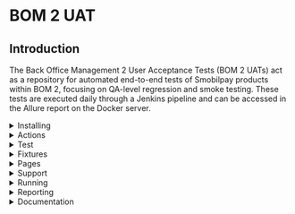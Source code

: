 # BOM 2 UAT
## Introduction
The Back Office Management 2 User Acceptance Tests (BOM 2 UATs) act as a repository for automated end-to-end tests of Smobilpay products within BOM 2, focusing on QA-level regression and smoke testing. These tests are executed daily through a Jenkins pipeline and can be accessed in the Allure report on the Docker server.


<details>
<summary>Installing</summary>
   
## Installing

### Prerequisites
To run our uats we need to install several tools depending on our OS:
1)   **Node.js**: as a runtime environment for running Cypress locally
2)  **VS code**: as our code editor.
3) **Git**: for code versioning and git operations.
4) **Web browser**: such as Chrome or Firefox (optional, cypress owns its own  lightweight web browser Electron).

### Steps
1) Clone the repository from Bitbucket (in the develop branch) [Here](https://bitbucket.org/maviance-development/bom2_uat/src/develop/)
2) Checkout a new branch with `git checkout -b <branch name>`
3) Pull the latest version of the code with `git pull origin develop`
4) Install all the dependencies within the bom2_uat directory with `npm install`
5) Verify that everything functions correctly by opening Cypress with the command `npx cypress open`. 
6) Ensure that windows similar to the one shown in the image below appear.

![as]("https://github.com/user-attachments/assets/fb203557-dcd1-4088-bc78-b77eb82644fe")

</details>

<details>
<summary>Actions</summary>

## Actions

To simplify the test automation phase, we have established common actions to assist testers in performing repetitive tasks without needing to write the entire Cypress code. We have three main JavaScript files for our common actions:  

![actions](https://github.com/user-attachments/assets/776b02a9-eaf6-42dc-8049-28f382565b85) 

1) `CommonActions.js` is a JavaScript class that provides a wide range of reusable functions for interacting with web elements and performing common actions in our E2E testing, along with utility functions for data manipulation.
2) `CommonServices.js` is a JavaScript class that includes a method for generating an access token using the provided username, password, and grant type to authenticate properly on the BOM2 platform.
3) `HttpActions.js` This class provides methods for sending HTTP requests (GET, POST, PUT, PATCH, DELETE) and asserting their responses in tests. Each method requires the endpoint URL, optional headers, and request data for certain request types. It utilizes Cypress's cy.request() to send requests and asserts the response status code, returning the response object for further processing. These methods are essential for making HTTP requests and verifying responses in end-to-end tests, ensuring data integrity.

</details>

<details>
<summary>Test</summary>
   
## Test

Here, we will explore how to set up test automation code with Cypress for end-to-end (E2E) testing in BOM2.

![setup](https://github.com/user-attachments/assets/8e9cb827-b045-495e-af98-e483795517fc)

In the picture above, we see that to create a test suite, we need to create a new directory in the `e2e/tests` directory with the name of the test suite. Inside this directory, we can create a test file that should always end with the `.cy.js` extension. 
To write the test here we have several steps to follow:
### Describe
is a function in the testing framework that is used to group
and organize test cases related to the feature of the application that we are testing. Inside this function, you
can define multiple test cases using `it` blocks to test different scenarios related to the
functionality that you are testing. This helps in structuring and categorizing the tests for better readability and
organization.

![describe](https://github.com/user-attachments/assets/24b1218c-50fe-40a2-a1fd-c5c1b385a30d)

### Before
This block is used to run setup code before any of the test
cases within the `describe` block are executed. In our case, we use it to load our test data and user data.

![before](https://github.com/user-attachments/assets/d6fb528a-ff55-4ca2-b435-7bdec600ca19)

### `it` Block
The `it()` function is used to define an individual test case and is typically placed inside a `describe()` block, which groups related tests together. Each `it()` block runs in isolation, ensuring that the application state is reset between tests, so they do not affect one another. Using multiple `it()` blocks enhances readability and maintainability by focusing on one functionality or scenario at a time. \
In our case, one or more it() blocks can refer to the acceptance criteria of a user story.

![it](https://github.com/user-attachments/assets/0c667438-c1e2-43d5-a2bd-efd30815d495)

### `it.skip()`
In Cypress, `it.skip()` is used to temporarily skip a specific test case without removing it from the codebase. This is particularly useful during development or debugging when you want to focus on other tests without executing a particular one.This feature helps maintain test organization and can be beneficial when dealing with flaky tests or when a feature is under development.

### `it.only()`
In Cypress, `it.only()` is used to run a specific test case while skipping all other tests in the suite. This is particularly helpful during development or debugging when you want to focus on a single test without executing the entire test suite. This feature is useful for ensuring that you can quickly iterate on a single test without the distraction of other tests running simultaneously.

### `beforeEach()` and `afterEach()`
In Cypress, `beforeEach()` and `afterEach()` are used to set up and tear down conditions for tests within a `describe()` block. The `beforeEach()` function runs before each test case defined by `it()`, allowing you to set up common prerequisites, such as navigating to a specific page or resetting the application state. Conversely, `afterEach()` runs after each test case, which is useful for cleaning up or resetting any changes made during the test.

### Tags
In Cypress, test tags are used to categorize and organize tests based on their purpose and scope. in our project we have three main tags: `<smoke>`, `<sanity>`, and `<regression>`:
1) `<smoke>` tests are a subset of test cases that verify the most critical functionalities of an application to ensure that the basic features work correctly after a new build or deployment. They act as a quick check to confirm that the application is stable enough for further testing.

2) `<sanity>` tests are focused on verifying specific functionalities after changes have been made, such as bug fixes or new feature implementations. They ensure that the particular areas of the application impacted by the changes are functioning as expected without performing exhaustive testing.

3) `<regression>` tests are designed to confirm that previously developed and tested features still work after changes, such as enhancements or bug fixes, have been made to the codebase. They help identify any unintended side effects caused by recent updates.
</details>

<details>
<summary>Fixtures</summary>

## Fixtures

fixtures are used to manage and load external data for testing purposes, typically stored in JSON or Javascript files. By utilizing the `cy.fixture()` command, we can easily load this data into our tests, allowing for better organization and reusability of test data. This is particularly useful for specific data such as expectation data, templates (e.g., Bulk Payment XLS files), external data (media, documents, proofs), mocked API responses, user data for different test environments, and more, without requiring live interactions (e.g., database access or human actions).

![fixtures](https://github.com/user-attachments/assets/87e98d95-0b21-4065-9a72-595cfea5141f)

</details>

<details>
<summary>Pages</summary>

## Pages

This folder contains classes for the web pages being tested. Each class includes web element identifiers and action methods for interacting with the elements on the page, based on common actions.

![pages](https://github.com/user-attachments/assets/800e8626-733e-4ef5-92c0-5d90915525c2)

1) **In Red** we have different pages (classes) along with their identifiers and methods
2) **In Yellow** we have the structure of a << page >> with identifiers organized by page section.
3) Below is the structure of an action method for a page, which clicks on the profile icon on the home page. \
   
   ![action](https://github.com/user-attachments/assets/02b5c7b8-9f42-4550-a7e9-0a48ef894bd3)
   
</details>

<details>
<summary>Support</summary>
   
## Support

It provides a variety of useful modules for common test actions, such as adjusting the viewport, changing the test environment, and logging into BOM 2 based on the user role, among others.

![support](https://github.com/user-attachments/assets/19a1cdc8-d29b-4e06-8a29-d15d29fdb1d8)

Referring to the caption below, we have in our project  four support modules:

1) `command.js` defines custom Cypress commands for a test automation script, such as: 
   * Read the JSON file to pass test data in a test;
   * Login to the application based on the user role
   * Logout user from the application
2) `e2e.js` is setting up configurations and behaviors for our test,  such as 
   * Set the default command timeout
   * Set the default viewport size
   * Disable screenshots during test runs
   * Before running any tests, read users' data and store it in Cypress env variable user data for later use.
   * Before running any tests, read service endpoints data and store in Cypress env variable endpoints for later use.
   * Before running any tests, store environment config info in Cypress env variable env_config for later use.
   * Before each test, group tests by matching test type value
3) `envconfig.js` contains all the URLs for each service available in BOM2, depending on the test environment.
4) `excelUtility.js` is a module used to read Excel files and return their content.
</details>

<details>
<summary>Running</summary>
   
## Running

Here we could run the tests in two different ways: in a **_console_** or in a **_browser interface_**

### Console
To run a suite of e2e tests in console just run `npx cypress run --spec cypress/e2e/tests/suite_name`

   ![console](https://github.com/user-attachments/assets/c9cd4e6c-efb3-4930-b821-9f55c98748c9) 
   
to run a specific test in a suite, run `npx cypress run --spec cypress/e2e/tests/suite_name/test_file_name.cy.js`    

Running tests in the console will perform end-to-end (E2E) testing of the specified tests in a browser and display results in screenshots in the event of failing tests, without opening any specific windows.

### Browser interface
To run our test in the browser interface, we should first open the cypress interface by running `npx cypress open` \
then on the interface select **E2E Testing**, and select the browser in which you want to perform your e2e tests as in the picture below. 

![run](https://github.com/user-attachments/assets/6869c50f-ab48-482e-aedd-a950f60f2a68)

Then, begin the end-to-end (E2E) testing by selecting the specifications in which you want to conduct your tests.

![test](https://github.com/user-attachments/assets/86136595-4458-43ff-95a7-873e1f781d84) 

We have the test runner interface with annotations displayed here.

![annotate](https://github.com/user-attachments/assets/3fa8b41f-5019-42e1-b00f-02335683442d)

1) **Test Specs:** We can see the test suites and their corresponding test files here.
2) **Tests cases:** Here, we have the different test cases along with their statuses after running the automated tests.
3) **Realtime testing interface:** It displays in real time how the test is progressing.
4) **Spec file:** We have the test specification file that is currently running, along with the remaining time for the test to complete.
5) **Passed Tests:** This section contains the number of tests that have passed.
6) **Failed Tests:** This section contains the number of tests that have failed.
7) **Skipped Tests:** This section displays the number of tests that have been skipped.
8) **Run/Stop button:** used to run tests or stop them while they are in progress.
9) **Identifier targeter:** used to directly target identifiers on the web page with Cypress
10) **Screen size:** displays the current size of the test interface and is primarily used for responsive test cases.
</details>

<details>
<summary>Reporting</summary>
   
## Reporting

In Cypress, reporting is an essential feature that enhances test visibility and debugging capabilities. Cypress automatically captures screenshots of failed tests, which can be invaluable for diagnosing issues. By default, a screenshot is taken whenever a test fails, allowing developers to see the application state at the time of the failure. This feature can be customized through the configuration file to adjust when screenshots are taken.

Additionally, Cypress can be integrated with Allure Reports, a popular reporting tool that provides a more detailed and visually appealing representation of test results. To use Allure with Cypress, we typically need to install specific plugins and configure them in our project [more here](#internal-docs). Once set up, Allure generates comprehensive reports that include test status, execution times, and detailed logs, along with screenshots and videos. This integration helps us analyze test outcomes more effectively and track regression over time, making it easier to maintain high-quality software. In our case, we use an [Allure server](https://allure-ui.dev.maviance.info/allure-docker-service-ui/projects/bom2-uat) linked to the Jenkins pipeline, allowing tests to run daily at a specific hour. To execute these tests, Allure's base test configuration relies on test tags (e.g., `<smoke>`, `<regression>`) and the test environment (Integration, Acceptance).

![allure](https://github.com/user-attachments/assets/edd04d93-900c-4eff-bbec-3c98dfc7c866)

</details>

<details>
<summary>Documentation</summary>
   
## Documentation

### Internal docs
[Automated E2E Tests for BOM2](https://maviance.atlassian.net/wiki/spaces/MD/pages/3072098320/Automated+E2E+Tests+for+BOM+2) \
[Local test reporting with Cypress and Allure](https://maviance.atlassian.net/wiki/spaces/MD/pages/3072229408/05-Reporting+and+Setting+up+reporting+plugin) \
[Allure Reporting Tool](https://maviance.atlassian.net/wiki/spaces/MD/pages/2650538352/Allure+Reporting+Tool)
### External docs
[Cypress Documentation](https://docs.cypress.io/guides/overview/why-cypress) \
[Cypress test writing and organizing](https://docs.cypress.io/guides/core-concepts/writing-and-organizing-tests)
</details>

